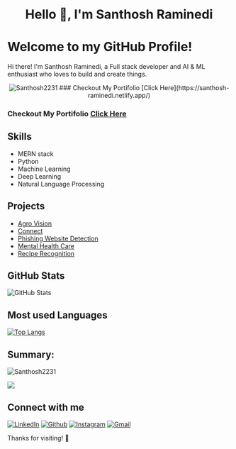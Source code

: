 <h1 align="center">Hello 👋, I'm Santhosh Raminedi</h1>

# Welcome to my GitHub Profile!

Hi there! I'm  Santhosh Raminedi, a Full stack developer and AI & ML enthusiast who loves to build and create things. 
<p align="center"> <img src="https://komarev.com/ghpvc/?username=Santhosh2231&label=Profile%20views&color=0e75b6&style=flat" alt="Santhosh2231" /> 
### Checkout My Portifolio [Click Here](https://santhosh-raminedi.netlify.app/)
</p>

### Checkout My Portifolio [Click Here](https://santhosh-raminedi.netlify.app/)

## Skills
- MERN stack
- Python
- Machine Learning
- Deep Learning
- Natural Language Processing


## Projects
- [Agro Vision](https://github.com/Santhosh2231/TRINIT_594092-U315F9MO_ML)
- [Connect](https://github.com/Santhosh2231/Connect-mern)
- [Phishing Website Detection](https://github.com/Santhosh2231/Phishing-website-Detection)
- [Mental Health Care](https://github.com/Santhosh2231/Mental-Health-Care-website)
- [Recipe Recognition](https://github.com/smartinternz02/SI-GuidedProject-49318-1652766389)


## GitHub Stats
![GitHub Stats](https://github-readme-stats.vercel.app/api?username=Santhosh2231&count_private=true&show_icons=true)

## Most used Languages
[![Top Langs](https://github-readme-stats.vercel.app/api/top-langs/?username=Santhosh2231&layout=compact&langs_count=10)](https://github.com/anuraghazra/github-readme-stats)

<h2 align="left">Summary:</h2>
<p><img align="center" src="https://github-readme-streak-stats.herokuapp.com/?user=Santhosh2231&" alt="Santhosh2231" /></p>

![](https://github-profile-summary-cards.vercel.app/api/cards/profile-details?username=Santhosh2231&theme=default)


## Connect with me
[![LinkedIn](https://img.shields.io/badge/LinkedIn-black?style=flat-square&logo=Linkedin)](https://www.linkedin.com/in/raminedisanthosh22/)
[![Github](https://img.shields.io/badge/GitHub-black?style=flat-square&logo=GitHub)](https://github.com/Santhosh2231)
[![Instagram](https://img.shields.io/badge/Instagram-black?style=flat-square&logo=Instagram)](https://www.instagram.com/santhosh.22.11/)
[![Gmail](https://img.shields.io/badge/Gmail-black?style=flat-square&logo=Gmail)](mailto:santhosh.raminedi22@gmail.com)


Thanks for visiting! 🚀

